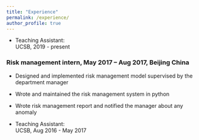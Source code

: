 ```yaml
---
title: "Experience"
permalink: /experience/
author_profile: true
---
```



* Teaching Assistant:<br/> UCSB,      2019 - present

### Risk management intern, May 2017 – Aug 2017, Beijing China

* Designed and implemented risk management model supervised by the department manager
* Wrote and maintained the risk management system in python
* Wrote risk management report and notified the manager about any anomaly

   
* Teaching Assistant:<br/> UCSB,      Aug 2016 - May 2017
